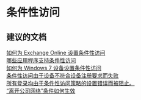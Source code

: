 <properties
    pageTitle="Conditional Access"
    description="条件性访问"
    service="microsoft.aad"
    resource="Microsoft_AAD_IAM"
    authors="jcardena"
    displayOrder=""
    selfHelpType="generic"
    supportTopicIds="32447987"
    resourceTags="conditionalaccess_overview"
    productPesIds="14785"
    cloudEnvironments="public"
/>


# <a name="conditional-access"></a>条件性访问


## <a name="recommended-documents"></a>**建议的文档**
[如何为 Exchange Online 设置条件性访问](https://docs.microsoft.com/azure/active-directory/active-directory-conditional-access-supported-apps) <br>
[哪些应用程序支持条件性访问](https://docs.microsoft.com/azure/active-directory/active-directory-conditional-access-supported-apps) <br>
[如何为 Windows 7 设备设置条件性访问](https://docs.microsoft.com/azure/active-directory/active-directory-conditional-access-automatic-device-registration-setup) <br>
[条件性访问由于设备不符合设备注册要求而失败](https://docs.microsoft.com/azure/active-directory/active-directory-conditional-access-automatic-device-registration-setup) <br>
[所有登录均由于条件性访问策略的设置错误而被阻止。](https://docs.microsoft.com/azure/active-directory/active-directory-conditional-access-azure-portal#what-you-should-avoid-doing) <br>
[“离开公司网络”条件如何生效](https://docs.microsoft.com/azure/active-directory/active-directory-conditional-access-technical-reference) <br>
